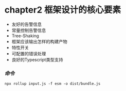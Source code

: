 # chapter2 框架设计的核心要素

- 友好的告警信息
- 常量控制告警信息
- Tree-Shaking
- 框架应该输出怎样的构建产物
- 特性开关
- 可配置的错误处理
- 良好的Typescript类型支持


### *命令*

```
npx rollup input.js -f esm -o dist/bundle.js
```